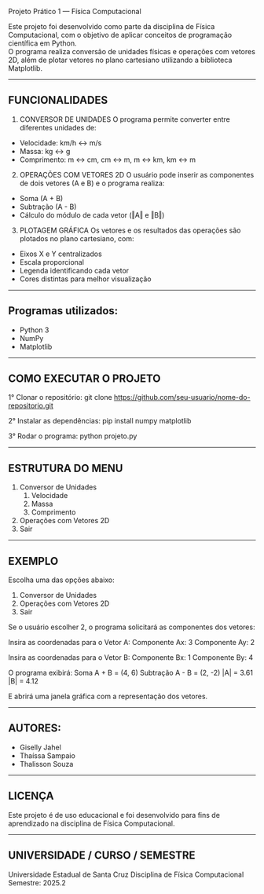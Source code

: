 Projeto Prático 1 — Física Computacional

Este projeto foi desenvolvido como parte da disciplina de Física Computacional, com o objetivo de aplicar conceitos de programação científica em Python.  
O programa realiza conversão de unidades físicas e operações com vetores 2D, além de plotar vetores no plano cartesiano utilizando a biblioteca Matplotlib.

------------------------------------------------------------
FUNCIONALIDADES
------------------------------------------------------------

1. CONVERSOR DE UNIDADES
O programa permite converter entre diferentes unidades de:
- Velocidade: km/h ↔ m/s
- Massa: kg ↔ g
- Comprimento: m ↔ cm, cm ↔ m, m ↔ km, km ↔ m

2. OPERAÇÕES COM VETORES 2D
O usuário pode inserir as componentes de dois vetores (A e B) e o programa realiza:
- Soma (A + B)
- Subtração (A - B)
- Cálculo do módulo de cada vetor (‖A‖ e ‖B‖)

3. PLOTAGEM GRÁFICA
Os vetores e os resultados das operações são plotados no plano cartesiano, com:
- Eixos X e Y centralizados
- Escala proporcional
- Legenda identificando cada vetor
- Cores distintas para melhor visualização

------------------------------------------------------------
Programas utilizados:
------------------------------------------------------------
- Python 3
- NumPy
- Matplotlib

------------------------------------------------------------
COMO EXECUTAR O PROJETO
------------------------------------------------------------

1° Clonar o repositório:
    git clone https://github.com/seu-usuario/nome-do-repositorio.git

2° Instalar as dependências:
    pip install numpy matplotlib

3° Rodar o programa:
      python projeto.py

------------------------------------------------------------
ESTRUTURA DO MENU
------------------------------------------------------------
1. Conversor de Unidades
    1. Velocidade
    2. Massa
    3. Comprimento
2. Operações com Vetores 2D
3. Sair

------------------------------------------------------------
EXEMPLO
------------------------------------------------------------
Escolha uma das opções abaixo:
1. Conversor de Unidades
2. Operações com Vetores 2D
3. Sair

Se o usuário escolher 2, o programa solicitará as componentes dos vetores:

Insira as coordenadas para o Vetor A:
Componente Ax: 3
Componente Ay: 2

Insira as coordenadas para o Vetor B:
Componente Bx: 1
Componente By: 4

O programa exibirá:
Soma A + B = (4, 6)
Subtração A - B = (2, -2)
|A| = 3.61
|B| = 4.12

E abrirá uma janela gráfica com a representação dos vetores.

------------------------------------------------------------
AUTORES:
------------------------------------------------------------
- Giselly Jahel
- Thaíssa Sampaio
- Thalisson Souza

------------------------------------------------------------
LICENÇA
------------------------------------------------------------
Este projeto é de uso educacional e foi desenvolvido para fins de aprendizado na disciplina de Física Computacional.

------------------------------------------------------------
UNIVERSIDADE / CURSO / SEMESTRE
------------------------------------------------------------
Universidade Estadual de Santa Cruz
Disciplina de Física Computacional
Semestre: 2025.2
